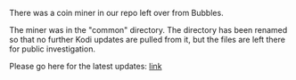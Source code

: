 There was a coin miner in our repo left over from Bubbles.

The miner was in the "common" directory. The directory has been renamed so that no further Kodi updates are pulled from it, but the files are left there for public investigation.

Please go here for the latest updates: [link](https://gaiakodi.com/?news)
